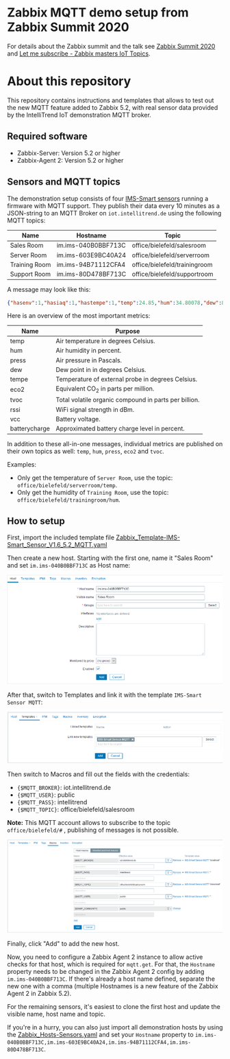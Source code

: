 # Zabbix MQTT demo setup from Zabbix Summit 2020

For details about the Zabbix summit and the talk see [Zabbix Summit 2020](https://www.zabbix.com/events/zabbix_summit_2020) and [Let me subscribe - Zabbix masters IoT Topics](https://www.zabbix.com/events/zabbix_summit_2020_agenda#day1_10:50).

# About this repository

This repository contains instructions and templates that allows to test out the new MQTT feature added to Zabbix 5.2, with real sensor data provided by the IntelliTrend IoT demonstration MQTT broker.

## Required software

* Zabbix-Server: Version 5.2 or higher
* Zabbix-Agent 2: Version 5.2 or higher

## Sensors and MQTT topics

The demonstration setup consists of four [IMS-Smart sensors](https://www.intellitrend.de/cms/en/intellimon/ims-smart-sensors/5/ims-smart-zabbix-sensor) running a firmware with MQTT support. They publish their data every 10 minutes as a JSON-string to an MQTT Broker on `iot.intellitrend.de` using the following MQTT topics:

| Name          | Hostname            | Topic                         |
| ------------- | ------------------- | ----------------------------- |
| Sales Room    | im.ims-040B0BBF713C | office/bielefeld/salesroom    |
| Server Room   | im.ims-603E9BC40A24 | office/bielefeld/serverroom   |
| Training Room | im.ims-94B71112CFA4 | office/bielefeld/trainingroom |
| Support Room  | im.ims-80D478BF713C | office/bielefeld/supportroom  |

A message may look like this:

```json
{"hasenv":1,"hasiaq":1,"hastempe":1,"temp":24.85,"hum":34.80078,"dew":8.701145,"press":100361.3,"tempe":25,"eco2":401,"tvoc":0,"rssi":-70,"vcc":4.016938,"batterycharge":87,"serial":"603E9BC40A24","version":"1.5.0","enverror":0,"iaqerror":0,"iaqerrorstatus":0,"iaqheatingtime":1200,"iaqbaseline":42088,"iaqdisabled":0,"tempeerror":0,"sfails":0,"wfails":0,"cfails":0,"tfails":0,"wctime":3.381,"sctime":0.084,"rreason":5,"wareason":4,"interval":10,"location":"Server Room","contact":"IntelliTrend Monitoring Team","geolatitude":"52.013798","geolongitude":"8.565642","devicetype":"IMS-Smart","otaconfigstatus":0,"otaconfiginterval":24,"otafwstatus":0,"otafwinterval":168}
```

Here is an overview of the most important metrics:

| Name          | Purpose                                               |
| ------------- | ----------------------------------------------------- |
| temp          | Air temperature in degrees Celsius.                   |
| hum           | Air humidity in percent.                              |
| press         | Air pressure in Pascals.                              |
| dew           | Dew point in in degrees Celsius.                      |
| tempe         | Temperature of external probe in degrees Celsius.     |
| eco2          | Equivalent CO<sub>2</sub> in parts per million.       |
| tvoc          | Total volatile organic compound in parts per billion. |
| rssi          | WiFi signal strength in dBm.                          |
| vcc           | Battery voltage.                                      |
| batterycharge | Approximated battery charge level in percent.         |

In addition to these all-in-one messages, individual metrics are published on their own topics as well: `temp`, `hum`, `press`, `eco2` and `tvoc`.

Examples: 

- Only get the temperature of `Server Room`, use the topic: `  office/bielefeld/serverroom/temp`.
- Only get the humidity of `Training Room`, use the topic: `  office/bielefeld/trainingroom/hum`.

## How to setup

First, import the included template file [Zabbix_Template-IMS-Smart_Sensor_V1.6_5.2_MQTT.yaml](templates/Zabbix_Template-IMS-Smart_Sensor_V1.6_5.2_MQTT.yaml) 

Then create a new host. Starting with the first one, name it "Sales Room" and set `im.ims-040B0BBF713C` as Host name:

![image-20201012154950792](images/image-20201012154950792.png)

After that, switch to Templates and link it with the template `IMS-Smart Sensor MQTT`:

![image-20201012155048602](images/image-20201012155048602.png)

Then switch to Macros and fill out the fields with the credentials:

- `{$MQTT_BROKER}`: iot.intellitrend.de
- `{$MQTT_USER}`: public
- `{$MQTT_PASS}`: intellitrend
- `{$MQTT_TOPIC}`: office/bielefeld/salesroom

**Note:** This MQTT account allows to subscribe to the topic `office/bielefeld/#` , publishing of messages is not possible.

![image-20201012155912184](images/image-20201012155912184.png)

Finally, click "Add" to add the new host.

Now, you need to configure a Zabbix Agent 2 instance to allow active checks for that host, which is required for `mqtt.get`. For that, the `Hostname` property needs to be changed in the Zabbix Agent 2 config by adding `im.ims-040B0BBF713C`. If there's already a host name defined, separate the new one with a comma (multiple Hostnames is a new feature of the Zabbix Agent 2 in Zabbix 5.2).

For the remaining sensors, it's easiest to clone the first host and update the visible name, host name and topic.

If you're in a hurry, you can also just import all demonstration hosts by using the [Zabbix_Hosts-Sensors.yaml](templates/Zabbix_Hosts-Sensors.yaml) and set your `Hostname` property to `im.ims-040B0BBF713C,im.ims-603E9BC40A24,im.ims-94B71112CFA4,im.ims-80D478BF713C`.

